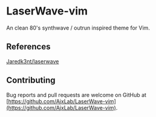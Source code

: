 LaserWave-vim
=============

An clean 80's synthwave / outrun inspired theme for Vim.



## References
[Jaredk3nt/laserwave](https://github.com/Jaredk3nt/laserwave)


## Contributing
Bug reports and pull requests are welcome on GitHub at [https://github.com/AjxLab/LaserWave-vim](https://github.com/AjxLab/LaserWave-vim).
